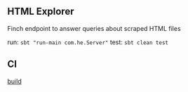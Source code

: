 HTML Explorer
-------------
Finch endpoint to answer queries about scraped HTML files

run: ```sbt "run-main com.he.Server"```
test: ```sbt clean test```


CI
---
[build](https://travis-ci.org/roy-d/he.svg?branch=master)

